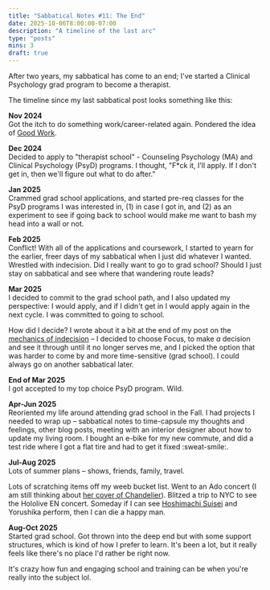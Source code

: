 ```yaml
---
title: "Sabbatical Notes #11: The End"
date: 2025-10-06T8:00:00-07:00
description: "A timeline of the last arc"
type: "posts"
mins: 3
draft: true
---
```


After two years, my sabbatical has come to an end; I've started a Clinical Psychology grad program to become a therapist.

The timeline since my last sabbatical post looks something like this:

**Nov 2024**  
Got the itch to do something work/career-related again. Pondered the idea of <a target="_blank" href="https://billy.dev/posts/sabbatical-notes/9/">Good Work</a>.

**Dec 2024**  
Decided to apply to "therapist school" - Counseling Psychology (MA) and Clinical Psychology (PsyD) programs. I thought, "F*ck it, I'll apply. If I don't get in, then we'll figure out what to do after."

**Jan 2025**  
Crammed grad school applications, and started pre-req classes for the PsyD programs I was interested in, (1) in case I got in, and (2) as an experiment to see if going back to school would make me want to bash my head into a wall or not.

**Feb 2025**  
Conflict! With all of the applications and coursework, I started to yearn for the earlier, freer days of my sabbatical when I just did whatever I wanted.
Wrestled with indecision. Did I really want to go to grad school? Should I just stay on sabbatical and see where that wandering route leads?

**Mar 2025**  
I decided to commit to the grad school path, and I also updated my perspective: I would apply, and if I didn't get in I would apply again in the next cycle. I was committed to going to school.

How did I decide? I wrote about it a bit at the end of my post on the <a target="_blank" href="https://billy.dev/posts/indecision#what-can-you-do">mechanics of indecision</a> – I decided to choose Focus, to make _a_ decision and see it through until it no longer serves me, and I picked the option that was harder to come by and more time-sensitive (grad school). I could always go on another sabbatical later.

**End of Mar 2025**  
I got accepted to my top choice PsyD program. Wild.

**Apr-Jun 2025**  
Reoriented my life around attending grad school in the Fall. I had projects I needed to wrap up – sabbatical notes to time-capsule my thoughts and feelings, other blog posts, meeting with an interior designer about how to update my living room. I bought an e-bike for my new commute, and did a test ride where I got a flat tire and had to get it fixed :sweat-smile:.

**Jul-Aug 2025**  
Lots of summer plans – shows, friends, family, travel.

Lots of scratching items off my weeb bucket list. Went to an Ado concert (I am still thinking about <a target="_blank" href="https://www.youtube.com/watch?v=7zh5i3x7CZ0">her cover of Chandelier</a>). Blitzed a trip to NYC to see the Hololive EN concert. Someday if I can see <a target="_blank" href="https://www.youtube.com/watch?v=8ZP5eqm4JqM">Hoshimachi Suisei</a> and Yorushika perform, then I can die a happy man.

**Aug-Oct 2025**  
Started grad school. Got thrown into the deep end but with some support structures, which is kind of how I prefer to learn. It's been a lot, but it really feels like there's no place I'd rather be right now.

It's crazy how fun and engaging school and training can be when you're really into the subject lol.
